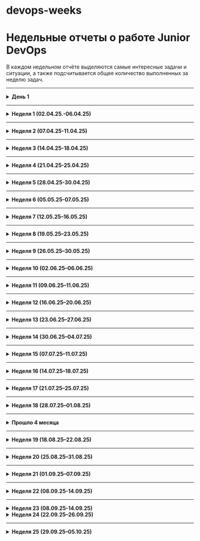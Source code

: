 # devops-weeks

# Недельные отчеты о работе Junior DevOps

В каждом недельном отчёте выделяются самые интересные задачи и ситуации, а также подсчитывается общее количество выполненных за неделю задач.

---

<details>
  <summary><b>День 1</b></summary>

---

1️⃣ _Вчера был мой первый день на новой работе_ 

_Утро началось не с кофе_, хотя я на это рассчитывал. После тренажёрки решил устроить себе второй завтрак: заварил кофе, взял самсу из Пятёрочки. Подготовился к _идеальному старту дня_, сел за комп минут за десять до начала рабочего времени. Тимлид скинул мне ссылку на онлайн-звонок. Но не успел я сделать и глотка, как _начался хаос_: кот с кошкой затеяли драку прямо на столе. В процессе они опрокинули кружку с кофе. Я замер в шоке. Кофе растекся по всему столу, мышка утонула, в голове паника: _Всё, конец, комп в ауте, а до звонка пять минут._

Собрался с духом, оценил ущерб. _К счастью, кружка стояла далеко от системника_, сетевой фильтр тоже уцелел. Пострадала только мышь. Быстро заменил её на запасную, наспех вытер кофе со стола, стены и пола. _Влетел в звонок в последние секунды._

На созвоне тимлид ввёл меня в курс дела. Рассказал, как будет проходить онбординг: первые дни — чтение базы знаний, получение доступов, настройка окружений. База знаний оказалась тем ещё хаосом, общую картину работы по ней не сложишь. На следующей неделе обещает подключить к простым задачам: работа с логами и что-то с Jenkins. Позже более сложные задачи, с учётом моих интересов и навыков.

_День, честно говоря, прошёл довольно скучно._ Пока приходится довольствоваться теорией.

</details>

---

<details>
  <summary><b>Неделя 1 (02.04.25.-06.04.25)</b></summary>

---

_Кол-во задач: 1_


Решил, что ежедневные отчеты будут отнимать слишком много сил, энергии и времени, поэтому будет еженедельный формат.  

Первая неделя оказалась короткой — всего три дня, — но уже можно сделать некоторые выводы.  

▫️**День 1** 

Он был максимально ознакомительным. В моем распоряжении был только созвон с тимлидом и база знаний — хаотичный набор заметок коллег по решению разных кейсов. Честно говоря, пока мало что стало ясно, но начало положено.  

▫️**День 2** 

Этот день оказался куда интереснее. Утром — созвон с тимлидом, но уже более долгий и содержательный. Мне показали некоторые аспекты работы и чуть подробнее рассказали про инфраструктуру. 

После обеда я получил первую задачу: убрать диски (sdb, sdc и т.д.) из LVM. С LVM я работал пару раз в прошлом — когда в центре занятости настраивал серверы на Linux под разные нужды. Вспомнив основы, принялся за дело. Весь день пытался удалить эти диски, но что-то не сходилось. В голове крутилась мысль, что с моими текущими доступами (только SSH до сервера) задачу не выполнить. К концу дня вроде бы получилось разобраться с одним сервером, но тут же всплыла новая проблема: логический том и файловая система показывали разные значения. 
И да, забыл упомянуть важный момент — эти разделы были смонтированы на /root. То есть раздел /root был на sda, sdb, sdc. 

▫️**День 3** 

Утро началось с попыток разобраться дальше. Накидал команды — и один сервер ушел в аут, пинг пропал. Подумал, что нужен доступ к гипервизору, чтобы проверить состояние машины. Оказалось, доступа к виртуализации у меня нет — этим занимается другой отдел. Попросил их пересоздать машину; благо, на ней была только ОС. 
На свежесозданной ВМ нужная файловая система уже была без LVM, sdb и sdc — как и требовалось. 

🤔 _Тут в голове начали зарождаться вопросы._
 
Тимлид спросил, как дела, ведь ВМ скоро нужно сдавать. Я предложил два варианта: 
 
1. Загрузить сервер в live-режиме, отмонтировать /root и внести изменения. Проблема — нет доступа к гипервизору, а значит, придется координироваться с другим отделом через сломанный телефон.  
2. Добавить временный диск, скопировать файловую систему, а затем удалить его.  

Тимлид похвалил: _Отличные варианты, но слишком трудоемкие._ И тут наступил момент, который меня одновременно удивил и озадачил. 

> Он спросил: А есть ли что-то проще? 
>
> Я задумался. 
>
> Попроси просто пересоздать эти ВМ — сказал он. 
>
> Я выдал что-то вроде: А что, так можно было? 
>
> Да, иногда не стоит усложнять там, где это не нужно — ответил он с улыбкой.

_Вот такая вышла неделя. Короткая, но насыщенная._

</details>

---

<details>
  <summary><b>Неделя 2 (07.04.25-11.04.25)</b></summary>

---

_Кол-во задач: 3_

Отработал первую полную неделю, продолжаю получать задачи, что несомненно радует.

▫️**Задача** 

Разобраться с ролью в Ansible, которая выполняет следующие задачи:

— создает пользователя;

— настраивает sudo-доступ;

— добавляет SSH-ключ;

— подключает пользователя к заданным группам;

— удаляет пользователя при необходимости.

Для теста я создал инфраструктуру на своём железе с помощью Vagrant. Развернул VM: ansible-controller и несколько клиентских с разными дистрибутивами Linux (Ubuntu, CentOS, Debian, Fedora) 
Это позволило проверить совместимость роли. Да и в будущем пригодится для различных задач.

Протестировал роль локально — playbook успешно выполнил все функции.

Затем перешел к корпоративному AWX. С ним работал впервые, но интерфейс оказался интуитивным. Провел тесты в бою: создал и удалил своего пользователя — все отработало корректно.

Итог. Роль рабочая и выполняет заявленные функции. Потенциальные проблемы могут быть связаны с некорректной настройкой инвентаря (например, ошибкой в host_vars) или состоянием целевых хостов (отсутствием пакетов, прав доступа.

▫️**Новые задачи**

Получил еще три задачи, но для их выполнения не хватает доступов. Запросил их и жду подтверждения. Ожидание доступов утомляет😨
Параллельно изучаю инфраструктуру, чтобы быть готовым к новым вызовам.

</details>

---

<details>
  <summary><b>Неделя 3 (14.04.25-18.04.25)</b></summary>

---

_Кол-во задач: 3_

👋Прошла третья неделя на новом месте работы, и я заметил, что меня вовлекают в выполнение задач более активно.

▫️**Задача 1**

Есть сайт в котором наблюдаются замедления в работе в разных разделах. Например, очень долго выполняются любые операции с документами. Долго загружаются вкладки внутри документа.
Случаются блокировки в БД, со слов разработчиков из-за тормозов. Возникает злополучная ошибка 500.

После обсуждения с коллегами мы пришли к выводу, что описание проблемы слишком общее, а явных ошибок в логах контейнера или конфигурации Nginx не обнаружено. Предположительно, проблема связана с кодом приложения или базой данных.

Для дальнейшего анализа я обратился к разработчикам, запросив обновленный статус, шаги воспроизведения проблемы и соответствующие логи.

▫️**Задача 2** 

Задача заключалась в развертывании сервиса в Docker и настройка маршрутизации в Nginx на продакшен-сервере.

Для подготовки я протестировал процесс в локальном окружении, чтобы минимизировать риски. Выполнение на боевом сервере прошло успешно, несмотря на определенное волнение. Все шаги, включая запуск контейнеров и настройка роутинга, были выполнены без ошибок.

▫️**Задача 3** 

Следующая задача заключалась в настройке мониторинга сервиса (из предыдущей задачи) в Zabbix. Требовалось создать шаблон, включающий элементы данных и триггеры для проверки доступности портов. 
Шаблон был успешно настроен, проверка портов работает корректно. Задача прошла без сложностей и была выполнена спокойно.

▫️**Задача 4**

Во внимании снова nginx. Один из разработчиков или тестеров выявил проблему при обновлении страницы nginx возвращал 404. 
Кейс оказался типовой, выполнил по инструкции поправив nginx.conf. 

Поскольку Nginx работал в Docker-контейнере (на базе Alpine Linux, где отсутствуют текстовые редакторы), я скопировал конфигурационный файл на локальный компьютер, внес необходимые изменения согласно документации и загрузил обновленный файл обратно в контейнер. Проблема была успешно устранена. Возможно, есть более удобный способ.

▫️**Задача 5 и 6**

Здесь было необходимо  обновить пакеты приложений на паре серверов. Просто подкидываешь файлики, выдаешь нужные права и меняешь версию в вебке.

◻️**Итог недели**

Стоит уточнить, что все описанные задачи выполнялись на разных серверах, что добавило разнообразия в работу.

На этой неделе большая часть времени ушла на задачи, связанные с Docker и Nginx — от развертывания сервисов до настройки конфигураций и устранения ошибок. 
Несмотря на интенсивность, неделя прошла увлекательно и без ощущения рутины. Если возникали вопросы или пробелы в знаниях, я разбивал задачи на части, выполнял их последовательно и при необходимости консультировался с коллегами. Такой подход позволил успешно справиться со всеми трудностями и укрепить уверенность в работе.

</details>

---

<details>
  <summary><b>Неделя 4 (21.04.25-25.04.25)</b></summary>

---

_Кол-во задач: 7_

👋Давно не было недельных отчетов, но задачи никуда не исчезали. Время наверстать упущенное.

▫️В этот раз не буду по номерам описывать каждую задачу, могу лишь обозначить, что было около 7 рутинных задач - выгрузка логов, обновление пакетов, создание учеток в БД.

▫️Но была **одна масштабная задача** 

1) Требовалось выгрузить файлы с хранилища и потом удалить их. 
_Эти пункты были сделаны достаточно быстро._

2) Далее, вместо этих удаленных файлов необходимо установить заглушку в виде pdf на портале. 
_И здесь начались проблемы._ Между файлами с хранилища и контентом на сайте нет каких-то связей, ссылок. 
_Где и что менять не понятно. Условно, заходишь по ssh на свой Яндекс.Диск удаляешь файлы, но не знаешь их названий, путей в веб-интерфейсе. Все это хранится в БД._

Выяснил, в какой из БД надо осуществить поиски.
Нашел таблицу, где находится контент, далее пошел по цепочке таблиц и нашел id-файлов с хранилища. 

_Выглядит это примерно так. Для себя писал шпаргалку:_

```sql
1. Исходные данные. Путь до архива на датасторе. 
В задаче был только подобный путь с файлами:
/Store/folder/doc/0007/80/70/56/06.rar

2. Имея только этот путь начинаю искать файлы в БД.
По полю dss_url ищем путь, как в датастроре в таблице storage. Далее смотрим r_object_id=0007dcu707 и запоминаем его. 
Таким образом мы узнаем к какому стораджу относятся наши файлы:
select * from storage;

3. Так как мы знаем необходимый путь документа 0007/80/70/56/06.rar выполняем:
select * from content where content_id='0007dcu707-80705606';
Видим object_id=29384cfb8, запоминаем.

4. Ищем документ в таблице document_content:
select * from ddt_document_content where dsc_content='29384cfb8';
Получаем id_document=f8b7594

5. Здесь можно глянуть doc_reg_number=321/3df/V1 для поиска по вебке
select * from ddt_document where id_document='f8b7594';
```
Выполнив данные манипуляции, мне удалось узнать из каких документов были удалены обозначенные файлы и где требуется установить заглушку вместо них.

Сейчас это выглядит как пара строк, но тогда мне это стоило достаточных усилий в поисках. Задача не типичная, да и опыт с SQL у меня слабенький.
Собственно я уже был установить заглушку, все данные у меня были на руках, но тут меня поторопили и установку заглушки доверили другому отделу. Данные из шпаргалки я им с радостью предоставил, дабы они не тратили время на поиски сложных связей файлы-документы.

_Такая выдалась неделя, стрессанул в то время, не скрываю._ 
_Казалось, что задача не выполнимая, бесконечный ребус, но решение было найдено._

</details>

---

<details>
  <summary><b>Неделя 5 (28.04.25-30.04.25)</b></summary>

---

_Кол-во задач: 4_

Завершающая неделя месяца и к тому же, _короткая — всего три рабочих дня._
Пост будет не совсем о работе, скорее о моём состоянии.

▫️**В понедельник**, сидя на остановке после спортзала, заметил, что начался насморк, а он бывает у меня довольно редко. Приехав домой, сел за работу и почувствовал сильную усталость, но не придал этому значения. Ночью спал ужасно, вероятно, была температура.

▫️**Во вторник** начал день не выспавшимся и уже с пониманием, что заболел, но старался держать рабочий темп. Вечером организм включил режим повышенная температура 39,5. Такой температуры у меня не было давно. Жаропонижающие не помогали, пришлось вызывать скорую. Фельдшер послушал лёгкие всё ок, посмотрел горло — красное назначил лечение и посоветовал обратиться к терапевту на следующий день.

▫️**В среду** я, конечно, к терапевту не пошёл. Начал работу через не могу, до обеда ещё как-то держался, но затем температура снова поднялась, и даже сидеть за ПК стало невозможно. Пришлось отпроситься на полдня без проблем отпустили.

▫️**Болеть всегда неприятно, а работать в болезни особенно.** Организм в такие моменты должен отдыхать. Постельный режим не привилегия, а необходимость. В моём случае неделя была короткой, и я решил превозмочь три дня. В итоге температура около 38 держалась ещё и в четверг с пятницей. Хорошо, что были праздники это спасло.

📄Если говорить о задачах в этот период, основная работа велась по задаче с SQL, о которой я уже упоминал в прошлом посте. Она растянулась на две недели, но логичнее было отразить её именно в отчёте за предыдущую.
Кроме того, были и типичные задачи вроде выгрузки логов.
Из интересного удалось посоздавать джобы в Jenkins. Это определённо новый для меня опыт: ранее я немного щупал только GitLab CI, так что было приятно познакомиться с новым инструментом.

</details>

---

<details>
  <summary><b>Неделя 6 (05.05.25-07.05.25)</b></summary>

---

_Кол-во задач: 5_

**И снова она, короткая неделя. Всего три рабочих дня.**

_После насыщенных недель в работе наступило небольшое затишье._
Из задач могу выделить одну — расчёт серверных ресурсов для заказчика на три года вперёд.

Интерес заключался в том, что вводные данные в Zabbix были только за один предыдущий год. Пришлось проявить гибкость, чтобы на основе этой неполной информации выстроить прогноз.

Ранее мне не доводилось заниматься расчётом серверных мощностей — мой фокус был в другой области: проектирование узлов связи, серверных помещений и систем видеонаблюдения. Поэтому данная задача стала для меня интересным и полезным новым опытом.

</details>

---

<details>
  <summary><b>Неделя 7 (12.05.25–16.05.25)</b></summary>

---

_Кол-во задач: 5_

_Неделя №7 — топор._ После дня рождения на выходных пора было врываться в полноценную рабочую рутину.

С запуском новой главной площадки появилась необходимость организовать мониторинг доступности REST-сервисов между площадками. К счастью, задачу доверили мне и делать это нужно было с помощью Zabbix.

▫️**Задача:**

Главная площадка должна проверять доступность всех дополнительных площадок (их ~15), делая REST-запросы и ожидая код 200.

Также каждая из дополнительных площадок должна проверять доступность главной.

▫️**Подводные камни:**

Так как запросы должны выполняться между удалёнными площадками, вариант с Web Scenario отпал — Zabbix-сервер (или proxy) не имеет прямого доступа ко всем узлам. Проверки нужно выполнять локально с самих хостов.

▫️**Решение:**

Использовал Zabbix Agent и задал кастомный параметр:

```bash
UserParameter=http.check[*],curl --connect-timeout 5 --max-time 10 -s -o /dev/null -w "%{http_code}" $1
```

Добавил **http.check** как элемент данных и затестил, работает стабильно и быстро.

Сначала всё сделал в лоб: создал шаблон, вручную наклепал 15 итемов — выглядело громоздко, но работало. Потом сел, подумал и переписал всё через LLD-дискавери и макросы. В итоге получилось красиво, масштабируемо и удобно поддерживать. Теперь можно добавлять площадки буквально в пару кликов.

▫️**Другие задачи**

Было еще пару задач по Zabbix - отслеживание переполнения очередей сообщений. Что-то из мелких задач - логи, шрифты, перезапуск служб.

▫️ _В этот период я впервые так глубоко погрузился в Zabbix и мне это понравилось._

</details>

---

<details>
  <summary><b>Неделя 8 (19.05.25–23.05.25)</b></summary>

---

_Кол-во задач: 14_

Продолжаю вести недельные отчеты — это помогает держать себя в тонусе и систематизировать информацию. 
В TickTick я прикрепляю ссылку на задачу и краткое описание, чтобы быстро возвращаться к нужным данным.

Эта неделя выдалась насыщенной: я выполнил рекордное для себя количество задач — 14 штук. Судя по их числу, задачи были мелкими, но разнообразными:

 — Анализ нагрузки серверов;

 — Работа с логами;

 — Траблшутинг сервисов;

 — Создание простых Job в Jenkins;

 — Настройка новых триггеров в Zabbix.

🤔Иногда попадаются задачи, которые требуют исследования, даже если их нельзя завершить в привычном смысле. Например, запросили статус изменения документа, но он был мигрирован из старой базы данных без сохранения состояния, а доступ к старым серверам отсутствует. Я выполнил задачу, потратив время на ее изучение, и на выяснение того, что она нереализуема из-за отсутствия данных. 
Это тоже результат — я задокументировал причину, что делает задачу выполненной в рамках возможного.

⌨️В целом, неделя прошла продуктивно, и я доволен результатами.

</details>

---

<details>
  <summary><b>Неделя 9 (26.05.25–30.05.25)</b></summary>

---

_Кол-во задач: 8_

На носу последняя майская неделя, что она принесла? Задач меньше, чем неделей ранее. 

🥰 _И тут я был приятно удивлен:_ после того как я раскидал кучу задач по Zabbix днями ранее, _ко мне обратился коллега за экспертным мнением._
Я помог ему сделать шаблоны и правила дискавери, чтобы не плодить айтемы вручную на десятке машин, а такое я находил на паре серверов.
_Он был рад — говорит, что сэкономил кучу времени._ 
💪 _Скорость, порядок, воспроизводимость мы приветствуем!_

▫️**Теперь к моим задачам:**

— Сделал новые монструозные графики в Zabbix с выводом кастомных метрик БД, вроде количества активных соединений и времени запросов. Повозился с настройками, но теперь инфа как на ладони сразу видно, где проблемы;

— Написал SQL-скрипт, который чистит старые записи в таблицах логов, раскидал в cron;

— Снова запросы статистики использования серверных ресурсов — проверял, где пора оптимизировать или расширяться. Нашел сервера, где можно сэкономить;

— Правил chrony на паре серверов покопался в логах, но синхронизация времени теперь в порядке, проблем с логами не будет.

⌨️ _Вроде снова ничего сверхестественного, но работа движется._

</details>

---

<details>
  <summary><b>Неделя 10 (02.06.25–06.06.25)</b></summary>

---

_Кол-во задач: 8_

Юбилейная десятая и достаточно душная неделя выдалась.

▫️**Задача**

Помимо центрального Zabbix, который мониторит все площадки заказчиков, у некоторых клиентов есть свои локальные экземпляры Zabbix. 

Задача началась с необходимости настроить Zabbix для одного заказчика. Основные сложности возникли на следующих этапах:

— **Миграция шаблонов:** Пришлось вручную переносить шаблоны, иногда с небольшими правками.

— **Проблема с JMX-метриками:** На некоторых серверах метрики собирались через JMX-интерфейс.
Проблема в том, что в Java-конфиге в hostname указан один IP-адрес хоста и он слушает только его. Однако на серверах было несколько сетевых интерфейсов, и каждый из Zabbix-серверов подключался к ним по разным IP-адресам.

▫️**Решение было найдено:** 

1. Так как и Zabbix-Server, и Zabbix-Proxy работают в Docker, я использовал Extra-hosts.

2. В конфиге Docker-конфиге для каждого Zabbix я прописал соответствие между нужным IP-адресом и DNS-именем (например - 10.0.0.1:app-server)

3. В настройках JMX-интерфейса в обоих Zabbix я указал DNS вместо IP. 

Это позволило унифицировать подключение к JMX, независимо от используемого сетевого интерфейса.

В итоге оба Zabbix заработали корректно, а JMX-метрики стали поступать стабильно, несмотря на наличие нескольких сетевых интерфейсов. 

▫️**Остальные задачи**

Здесь без явных новинок по типу задач:

— Починка сбора метрик Postgres и Pgbouncer;

— Анализ нагрузки по серверам;

— Снятие дампов Tomcat (jstack, jmap);

— Создание простых Job в Jenkins

</details>

---

<details>
  <summary><b>Неделя 11 (09.06.25–11.06.25)</b></summary>

---

_Кол-во задач: 4_

Короткая неделя, количество задач небольшое. 
Прошлые посты выглядят достаточно сухими с технической точки зрения, мне кажется пришло время это исправить.

🔘**Задача 1**

Разработчики выкатили новый метод для удаления неактивных пользователей из базы данных. 
Моя задача — создать джобу в Jenkins, которая будет запускать этот метод.

▫️**Шаг 1: Shell-скрипт**

На Jenkins создал .sh-скрипт, который вызывает нужный Java-метод - cleanupInactiveUsers

**job_template_cleaner.sh**

```bash
#!/bin/bash
export JOB_DIRECTORY=/app/system
$JOB_DIRECTORY/jobs/bin/job_runner.sh template_cleaner "cleanupInactiveUsers"
```

Этот скрипт передаёт управление универсальному раннеру.

▫️**Шаг 2: Универсальный раннер**
Раннер **job_runner.sh** принимает имя задания и метод Java-класса и выполняет ряд операций:

1. Проверка на дубли. Смотрит, не запущено ли уже такое задание, через .pid-файл.

2. Вызывает Java-приложение с параметрами (память, логи, настройки безопасности)

3. Логирование: Всё происходящее записывается в лог-файл.

4. Финал: Удаляет .pid, чтобы следующий запуск прошёл без проблем.

**job_runner.sh**

```bash
#!/bin/bash
export JOB_NAME=$1
export JOB_METHOD=$2
export JOB_PID=/tmp/$1.pid
export JOB_LOG=/app/system/jobs/log/$JOB_NAME.log

if [[ -z "$JOB_METHOD" ]]; then
    echo "Ошибка: укажи имя задания и метод!"
    exit 1
fi

if [[ -f $JOB_PID ]]; then
    echo "Задание $JOB_NAME уже запущено!"
    exit 1
fi

touch $JOB_PID

java -Xmx4g -Xms4g -jar /app/system/app.jar -q "EXECUTE $JOB_METHOD" 2>&1 | tee -a $JOB_LOG

rm -f $JOB_PID
```

▫️**Шаг 3: Jenkins UI — собираем всё вместе**

В Jenkins я создал параметризованный Freestyle Job. В нём запускается ещё один скрипт, который:

1. Проверяет, существует ли нужный .sh-скрипт.

2. Запускает его с таймаутом (например, 3600 секунд), чтобы задание не зависло навечно.

3. Проверяет код завершения и сообщает, всё ли ок.

Шаги сборки:

Выполнить команду shell

```bash
#!/bin/bash
JOB_HOME_PREFIX="/u01/app/system/jobs/bin"
JOB_SCRIPTNAME="${JOB_NAME}"
TIME_RUN=3600

echo "Пробуем запустить ${JOB_HOME_PREFIX}/${JOB_SCRIPTNAME}.sh"

if [[ ! -f ${JOB_HOME_PREFIX}/${JOB_SCRIPTNAME}.sh ]]; then
    echo "Скрипт ${JOB_NAME} не найден!"
    exit 1
fi

timeout $TIME_RUN ${JOB_HOME_PREFIX}/${JOB_SCRIPTNAME}.sh
ex_code=$?
echo "Код завершения: $ex_code"

if [[ $ex_code = "0" ]]; then
    echo "Задание выполнено!"
else
    echo "Таймаут или ошибка!"
fi

rm -f /tmp/${JOB_NAME}.pid
exit 0
```

🔘**Задача 2**

Второй задачей недели было ограничить доступ мобильного приложения к REST API. Нужно было разрешить доступ только к определённым эндпоинтам из списка, а на все остальные запросы отвечать строгим 403.

Мобильное приложение живёт в DMZ, а это значит, что оно может стучаться к API только через внутренний сервер. Проверять всё пришлось через curl. Главная загвоздка — для запросов нужен был сертификат, который пришлось поискать в недрах сервера и аккуратно подсунуть в curl.

```bash
Мобильное приложение
↓ HTTPS :70070
Nginx в DMZ 
↓
10.xxx.xxx.xxx:443
↓
Основной backend/балансер
```

▫️**Решение**

Данное ограничение реализовал через location в nginx

Пример **nginx.conf**

```bash
location ~ ^/razdel/employee/[^/]+$ {
    proxy_pass https://site$request_uri;
    include /usr/local/nginx/conf/conf.d/proxy_common.conf;
}

location / {
    return 403;
}
```

**Проверяем:**

```bash
curl -k \
  --cert /home/user/client_cert.pem \
  --key /home/user/client_cert.pem \
  https://10.xxx.xxx.xxx:70070/razdel/employee/
```

_Задача оказалась не такой уж тривиальной из-за DMZ и сертификатов, но в итоге всё заработало как надо._

◻️**Итог**

В данных задачах я не изобретал велосипед, по сути всё уже написано до нас, но при этом выполнена инженерная работа — интеграция, адаптация и автоматизация.

</details>

---

<details>
  <summary><b>Неделя 12 (16.06.25–20.06.25)</b></summary>

---

_Кол-во задач: 7_

Знаете ли вы, что успех _Prod_ зависит от подготовительных сред? 
На этой неделе я в основном работал над _Dev_ и _Stage_.

🔘**Задача 1**

На одной из Dev площадок возникла неприятная ситуация: процессы сборки в Jenkins остановились из-за нехватки места на диске.

▫️**Что произошло?**

Проведя быстрый анализ, я выяснил, что диск забит артефактами сборок — отчетами в формате HTML и PNG, которые накапливались со временем. Вот что я обнаружил:

```bash
11G — /jenkins/workspace/SpeedTestFirstGroup/build/reports/tests
8.5G — /jenkins/workspace/criticalTimeTest/build/reports/tests
6.2G — /jenkins/workspace/SpeedTestSecondGroup/build/reports/tests
708M — /jenkins/workspace/MultyThreadSmoke/build/reports/tests
```

▫️**Решение**

1. Очистил эти директории и также удалил артефакты от старых джоб, которые уже давно не используются.

2. Чтобы проблема не повторилась, для всех джобов включил опцию в Jenkins:
Среда сборки → Delete workspace before build starts

🔘**Задача 2**

На другой Dev-площадке снова беда: Jenkins упал из-за нехватки места. Но на этот раз виноваты не артефакты сборок, а контент приложения, который хранится прямо там. 
И вот тут начинается самое интересное — дело не столько в технической стороне, сколько в организационных и коммуникативных нюансах.

▫️**Суть задачи**

Освободить место на Dev-площадке, чтобы джобы в Jenkins снова заработали. 
Проблема в том, что контент занимает 300GB. 

Согласитесь, удалять такой объем данных, хоть и в Dev-среде без веской причины — рискованно. Этот контент может быть важен, например, для тестов или других процессов. Как бы вы подошли к решению?

Чтобы решить проблему с 300GB контента, я предложил удалить его, ориентируясь на метки заливки плагинов — они могли бы указывать на актуальность данных в Dev-среде. Тимлид одобрил этот подход, и около 14:00 я оставил комментарий для разработчиков к задаче с данным предложением и собственно забыл об этой задаче.

Но в 19:00 рабочий чат взорвался: разработчики негодуют — джобы в Jenkins не работают, места все еще нет, а у них через 10 минут важная сборка! 

О грядущих сборках в задаче не было ни слова и на мой комментарий они также забили. И кто-то другой кто работает пару лет, знает как нужно и все делает красиво.

Первая мысль: Вот же я накосячил! Но тимлид меня успокоил, сказав, что я все сделал правильно, а разработчики сами виноваты так как не следили за статусом задачи и моими комментариями.

В итоге выяснилось, что контент действительно был не нужен. 

Я запустил команду: 

```bash
sudo find /io3/storage -type f -mtime +30 -delete
```

▫️**Вывод**

Разработчики надеялись на опыт человека, который в этих в процессах уже пару лет, тогда как я человек новый, не знаю контекста и не могу знать все детали. 

_Условия задачи необходимо ставить более конкретные и читаемые для всех._

</details>

---

<details>
  <summary><b>Неделя 13 (23.06.25–27.06.25)</b></summary>

---

_Кол-во задач: 6_

Наконец мы приблизились к прошлой неделе. Как обычно разберем задачи.

🔘**Задача 1**

Необходимо написать джобу в Jenkins, которая снимает Java Dump (jstack+jmap) 3 раза с интервалом в 20 секунд, а также скачивает логи Tomcat (catalina, ebox) и выкладывает архив с этими файлами на выделенный сервер.

▫️**Реализация**

1. **Настройка Nginx**
Для предоставления доступа к архивам дампов настроил блок location в Nginx на сервере.

2. **Jenkins-джоба**
Основной код джобы (прикрепил в комментариях)

▫️**Что реализовано**

 — При запуске джобы удаляются все старые архивы из директории на super-server.

 — Собираются Java-дампы (jstack, jmap) для каждого инстанса Tomcat на указанных серверах.

 — Копируются логи Tomcat: catalina, localhost_access, ebox.

 — Все файлы архивируются в .tar.gz и загружаются на super-server.

 — Ссылка на архив выводится в консоль Jenkins: http://super-server/java_dump/<имя_архива>

🔘**Задача 2**

Настроить мониторинг срока действия SSL-сертификатов OpenVPN через Zabbix.

▫️**Решение**

Написал простой bash-скрипт (прикрепил в комментариях), который:

1. Определяет пути к сертификатам, директории Zabbix-агента, включая папки с конфигами и внешними скриптами.

2. Устанавливает необходимые права на директорию с сертификатами, чтобы агент мог их читать.

3. Создаёт внешний скрипт, который находит самый свежий сертификат, считывает дату его окончания и вычисляет, сколько дней осталось.

4. Добавляет конфигурационный файл Zabbix-агента с нужным ключом UserParameter.

5. Перезапускает агент для применения изменений.

**Итог недели**

Неделя выдалась насыщенной и, что особенно радует, созидательной с интересными задачами. К тому же на этой неделе впервые дежурил и участвовал в работах по обновлению, но об этом чуть позже.

</details>

---

<details>
  <summary><b>Неделя 14 (30.06.25–04.07.25)</b></summary>

---

_Кол-во задач: 6_

Поймал перерыв в рабочих отчётах — пора возвращаться в строй.

Неделя выдалась без особых поводов для гордости. В основном дежурные задачи: траблшутинг, просмотр логов, создание джоб, работа с мониторингом. Всё по стандарту.

Возможно, дело в том, что теперь меня включили в расписание как инженера, который реагирует на аварии — 3 часа в день, с 11:00 до 14:00. 
Если на площадках случается что-то серьёзное — я тот, кто разбирается в сути и устраняет проблему. Дежурный техподдержки в это время лишь подсвечивает аварии и переадресует их мне.

💥Нагрузка стала более рваной и адреналина прибавилось. Работаем.

</details>

---

<details>
  <summary><b>Неделя 15 (07.07.25–11.07.25)</b></summary>

---

_Кол-во задач: 4_

☕️**Одна из самых чиловых недель.** _Прямо та самая DevOps-байка, где ты работаешь пару часов в день, пишешь пару ямликов — и мир крутится дальше._

Основной объём задач был на автопилоте: немного поддержки, немного инфраструктурной рутины, пара фиксов, всё спокойно.
Системы работали стабильно, инциденты почти не беспокоили. 
Даже мониторинг не ругался громко — редкость.

Иногда такие недели нужны, чтобы выдохнуть, пересмотреть лист задач и чуть глубже подумать о будущем пайплайна. 
😊_Или просто попить кофе без ощущения, что что-то где-то уже горит._

</details>

---

<details>
  <summary><b>Неделя 16 (14.07.25–18.07.25)</b></summary>

---

_Кол-во задач: 7_

Неделя получилась примечательной — не столько по технике, сколько по взаимодействию. _Впервые по-настоящему прочувствовал, что значит тесно работать с разработкой._

Прилетела задача: установить **LibreOffice**. Условие — например вызов **soffice --version** был ответ. Всё. Никаких требований к окружению, контексту использования или сценариям запуска.

🔫 _Обожаю такие постановки задач (нет)_

Глянул список зависимостей для нативной установки на хост — внушительный. Решил не загрязнять систему и собрать всё в Docker Swarm. 
Чтобы выполнить условие по доступности soffice в $PATH, сделал обёртку:

**/usr/local/bin/soffice**

```bash
#!/bin/bash

CONTAINER_ID=$(sudo docker ps --filter "name=libreoffice_libreoffice" --format "{{.ID}}" | head -n 1)

if [ -z "$CONTAINER_ID" ]; then
  echo "Контейнер LibreOffice не найден"
  exit 1
fi

sudo docker exec "$CONTAINER_ID" /opt/libreoffice25.2/program/soffice "$@"
```

Добавил комментарий в задаче:

✅Вызов **soffice --version** работает

😱На следующий день — внезапный созвон. Редкость. Подключаются руководитель проекта и разработчик. Возникают сомнения: А будет ли работать LibreOffice в Docker для нужд проекта? Оказалось, всё, что нужно — это функционал конвертации файлов.

⌨️Демонстрирую всё в прямом эфире. Прогоняем конвертацию — работает. 
В итоге моё контейнерное решение одобряют.

Далее вместе с разработчиком начинаем тестировать: он вносит правки в свой код, я немного дорабатываю окружение. Работаем в связке — без лишней бюрократии, быстро выходим на рабочий результат.

**Суть задачи проясняется окончательно:**

🗂пользователь загружает, например, **.docx** в систему электронного архива

📄для реализации предпросмотра документ автоматически конвертируется в **.pdf**

_Но чуть позже, в процессе обсуждения, всплыла альтернатива — **Gotenberg**._

Это специализированный контейнерный сервис с **REST API**, который заточен именно под задачи конвертации документов.

Я подготовил окружение, поднял **Gotenberg**, настроил доступы — всё заработало довольно гладко.

</details>

---

<details>
  <summary><b>Неделя 17 (21.07.25–25.07.25)</b></summary>

---

_Кол-во задач: 7_

⌨️**И снова в бой.**

Помните Jenkins Job для снятия Java dump и логов Tomcat, о которой я писал на 13-й неделе?
Так вот, она наконец-то дошла до разработчиков. Но тут вскрылась реальность: кто-то не знает IP серверов, а кто-то вообще не очень хочет их знать.

В итоге начал перерабатывать логику пайплайна. Основные изменения:

🔹Добавил площадки со списками сервером с возможностью выбора

🔹Разделил по окружениям: dev/stage и prod

Всё из-за архитектурных различий:

– на dev/stage Tomcat работает в Docker,

– на prod — нативная установка на хосте.

Если держать всё это в одной джобе — получается огромное полотно условной логики, которое тяжело сопровождать и читать. Поэтому я решил разделить пайплайны: меньше кода в каждом, больше прозрачности, проще дебажить.

😗Иногда лучше сделать две простые джобы, чем одну умную, которую потом никто не сможет понять (включая тебя через месяц)

</details>

---

<details>
  <summary><b>Неделя 18 (28.07.25–01.08.25)</b></summary>

---

_Кол-во задач: 7_

🔔Вот мы и добрались до текущих дней. Здесь сил и мотивации осталось уже не много. _Чувствовалась усталость, задачи уже не радовали._

Здесь из интересного, разрабы в пятницу выкатили новый сервис, который загадочно назывался 👀**II-Instrument**. Развернул его в Докере, но пощупать его особо не успел. 

💪 _Как любит говорить мой друг-разраб — в 19ч закрыл крышку, всем спасибо. Переработок и так хватает._

🕺_Собственно так и завершилась последняя неделя перед отпуском, можно выдохнуть._

</details>

---

<details>
  <summary><b>Прошло 4 месяца</b></summary>

---

⌨️ **Вчера был последний день перед отпуском.** 

**4 рабочих месяца пролетели незаметно.**

Новое место работы - это всегда смесь азарта и легкого хаоса.

Пока ты ещё не погрузился в архитектуру и системы, каждый день как мини-квест. В голове крутится:

– Как зайти в эту систему?

– Как что-нибудь не сломать?

– Как проходит сборка?

Чуть позже начинаешь вникать в продукт: какие сервисы за что отвечают, где базы, кто кого вызывает и где прячутся тонкие места. Иногда даже находишь что-то, что вроде как должно работать, но все привыкли обходить.

В итоге это отличное время, когда ты можешь посмотреть на инфраструктуру свежим взглядом, задать глупые вопросы, которые могут вскрыть реальные проблемы. Главное не стесняться, записывать и не пытаться всё сразу автоматизировать. 

_Всё придёт._

</details>

---

<details>
  <summary><b>Неделя 19 (18.08.25–22.08.25)</b></summary>

---

_Кол-во задач: 8_

Вернулся к работе после двух недель отпуска. Задачи были в целом простые, но по количеству вполне достойно - восемь штук. Перейдем к ним.

🔘**Задача 1**

Первая задача была немного странная. В задачу скопировано название угрозы и путь до плохого файла из админки Касперского. 
Данных - IP, DNS: какой это сервер нет, предположить можно только по типу сервера.
Проверил по возможным путям, доступ к этим серверам есть только у заказчика - закрыл.

🔘**Задача 2**

Восстановление таблиц во временную БД - стандартная рутина.

🔘**Задача 3**

Нужно было добавить новую площадку в матрицу сборки Jenkins. Раньше с этим не сталкивался, поэтому сначала посмотрел, как настроены остальные, уточнил у разработчиков нужные параметры и всё завелось.

🔘**Задача 4**

Добавил новую площадку в Zabbix.

🔘**Задача 5**

Самое интересное на этой неделе. Есть веб-сервер, соответственно у него есть SSL-сертификат. Требовалось сделать в Zabbix проверку срока действия сертификата. Казалось бы в чем интерес? Нет доступа по ssh до данного сервера.

**Я сделал такое решение:**
- взял Zabbix-агента, который работает на Zabbix-сервере;

- написал скрипт с использованием openssl client, чтобы получать дату истечения сертификата с конвертации даты в количество оставшихся дней;

- прописал userparameters.conf и настроил новый элемент данных в Zabbix-агенте,

- добавил триггеры.

🔘**Задача 6**

Разработчики написали, что упала джоба индексации в Jenkins. 
Смотрю лог там прямо указано: job already started, и сразу Finish. То есть новая задача запускается, но тут же падает, потому что видит уже запущенный процесс.
Проверяю и действительно, в /tmp остался подвисший .pid-файл от предыдущего запуска. Удалил его джоба снова заработала.

🔘**Задача 7**

Создал пару новых джоб в Jenkins. Ничего интересного.

**🔘Задача 8**

Задача оказалась с загадкой. Разработчик пишет: на сервер1 нужно добавить сертификат от сервера2. 
В комментарии от тестировщика упоминается уже сервер3.

Сравниваю сертификаты:
- у серверов 1 и 2 они одинаковые,
- у сервера3 другой.

Пишу уточнение отвечают, что всё верно, нужен именно с сервера3. 
Ну ладно. Но тут нюанс: на сервере3 сертификат строго именной (привязан к DNS), значит на других серверах он просто так не заработает. В этот момент задача выглядела максимально запутанной.

К счастью, мне подсказали, что сертификат надо добавить не в nginx, а в Java. Раньше с таким не сталкивался, и усложняло ситуацию то, что Java крутится в контейнере.

**Решение:**

- пробросил директорию с сертификатами из контейнера на хост,

- добавил на сервер1 сертификат от сервера3 (а не от сервера2, как было написано в задаче)

В итоге всё заработало: сервер1 стал видеть валидный сертификат, данные начали корректно отображаться и скачиваться.

📝Эта неделя получилась довольно типовой по задачам, но я решил расписать её подробнее. Хотелось показать, что даже за простыми формулировками задач часто скрываются подводные камни. И именно умение находить решения в таких ситуациях и есть работа инженера.

</details>

---

<details>
  <summary><b>Неделя 20 (25.08.25–31.08.25)</b></summary>

---

_Кол-во задач: 6_

🔔Юбилейная неделя - двадцатая на текущем месте работы. На этот раз без крупных историй, в основном мелкие задачи и рутина. Но одна задача всё же выделилась.

🔘**Задача**

Тестировщик поймал баг на dev-площадке: при выгрузке страницы в Excel сервис export.war падал с ошибкой. В errorTrace всё выглядело просто:
Cannot connect url http://192.168.55.48/doc/content/version/list
 
Проверяю сервис export.war напрямую - всё ок, статус 200. Значит, проблема где-то в связке. В админке для экспорта указан URL. Пробую сменить http на https, ошибка 500 остаётся.

Вспоминаю похожую историю с предпросмотром документов: тогда спасло обновление сертификата. Проверяю, сертификат в nginx действительно истёк. Обновляю и в nginx, и в JDK, но чуда не происходит.

Начинаю сравнивать с другими dev-площадками. Текущая доступна, как по IP, так и по DNS. И нахожу особенность: на других площадках вся логика в nginx ходит по IP, а на этой по DNS, соответственно, запросы внутренние по IP не работают. Меняю URL в админке на https://super-company.ru и сервис экспорта оживает.

☀️Вывод: экспорт здесь не работал уже давно, а тестировщик просто первым заметил. Как такое могло произойти? Либо кто-то когда-то поменял логику в nginx, но забыл поправить настройки в админке. Моя же роль - раскопать и довести историю до конца.

</details>

---

<details>
  <summary><b>Неделя 21 (01.09.25–07.09.25)</b></summary>

---

_Кол-во задач: 12_

Данную неделю можно отметить и как начало осени, и как самую изматывающую. Задачи типовые, количество около 10 штук. Но одна мне запомнится надолго.

🔘**Задача**

Пишет руководитель: ссылка на задачу и вопрос: можешь сделать бэкапы? Открываю задачу, смотрю условия от разработчика:

Подготовка базового бэкапа: необходимо сделать бэкап с прода и очистить несколько таблиц (список из 14 таблиц)

Уточняю у руководителя: нужно бэкапить в файлы .sql? 
Получаю утвердительный ответ. 

Я логично думаю: дали список из 14 таблиц - значит, бекаплю эти таблицы. Полагаю, что момент про зачистку таблиц сделают сами разработчики. У нас часто задачи описаны комплексно, и пункты могут быть распределены между командами.

Делаю свою часть: дамплю каждую таблицу в отдельный .sql-файл и прикрепляю их к задаче. Время около обеда.

Рабочий день вроде закончился, но около 20:00 мне пишет автор задачи: 
На связи? И сразу вопрос: что за .sql-скрипты? 
Я мог бы не отвечать, но был дежурным по авариям в этот день, поэтому продолжил диалог, все равно сидел за ПК.

Дальше начинается объяснение задачи, которое я не получил изначально: нужно взять голый бекап, удалить из него записи в указанных таблицах. Клещами вытягиваю итоговое условие задачи:

1. Сделать полный бэкап БД прода.

2. Удалить из него записи в указанных таблицах.

3. Развернуть эту БД на дев-площадке.

Я спрашиваю его прямым текстом: Как я мог это понять, если я не в курсе всего контекста? 
Получаю гениальный ответ: Я думал, что будет делать сотрудникнейм, я его уже несколько раз просил.

Потом начинается давление - ему нужен срок: сколько это займёт по времени? Надо дать ответ заказчику, когда они смогут провести показ. 

У меня начинает пригорать: почему я должен сейчас мотивировать сроки для заказчика, если изначально не было нормального ТЗ?

Провозился с этим примерно до 2:00 ночи. Сначала сказывался слабый опыт общения с БД, потом уходило время на разбор ошибок при импорте, но оказалось, что это не мои косяки, а следствие старых, неактуальных связей/отношений в данных (кто-то не почистил) Ну и само перемещение данных тоже заняло время.

🤔**Вывод**

Моя основная ошибка в том, что я запросил уточнения у руководителя, который прислал мне задачу, а не у её автора. По этим уточнениям и условиям я выполнил задачу и прикрепил ответ.

Реакция автора на это уже после рабочего дня его косяк, как и ужасное ТЗ. Что я мог сделать? Наверное стоило пойти и долбить его в переписку, но всего этого можно было бы избежать, если бы он просто сразу правильно сформулировал задачу.

Уточнять детали хорошо, но ответственность за ясность условий ТЗ лежит на том, кто ставит задачу. В противном случае исполнитель вынужден тратить время на угадайку вместо реальной работы. 

</details>

---

<details>
  <summary><b>Неделя 22 (08.09.25-14.09.25)</b></summary>

---

_Кол-во задач: 7_

◻️В понедельник закрывал хвосты с прошлой недели. Вечером дежурство по авариям с 19 до 22ч, плюс апдейт одной площадки. Днем запустил джобы на бэкап фронта и war-файлов. Вечером обновление прошло без приключений. Разрабы с тестерами всё проверили откат не понадобился. Я убедился, что всё живо, и пошёл спать.

◻️Во вторник вечером снова дежурство. Днем задачи были такие:

1. Восстановил пару таблиц из бэкапа.

2. Разобрался, почему Jenkins-джоба не обновляет war-файлы после сборки. Они улетали в локальный Tomcat там жил рабочий инстанс, и скрипт деплоил туда. Остановил сервис, замаскировал. Для актуального Tomcat в Docker поправил пути в джобе. Теперь сборка деплоится правильно.

3. На одной площадке стоял Jenkins, нужно было подтянуть список плагинов, как на соседнем Jenkins. Но версии разные, обновлять Jenkins нельзя и интернет не прокинуть. Пришлось выгружать список, вручную искать и скачивать совместимые версии. Пару раз плагины вставали криво, ВМ уходила в полный аут (🔞в первый раз видел LA = 150). Но в итоге все необходимые плагины поставились - победа.

Дальше шло вечернее дежурство и обновление площадок. 
План на 19:00 апдейт двух площадок, каждая со своей архитектурой, но они связаны между собой. Делаю бэкапы фронта и war-файлов на обеих. Были небольшие проблемы с джобами деплоя новых .war быстро правлю. Пару часов разрабы и тестеры пилят и проверяют всё.

К 22:00 не работает Jenkins джоба, которая синхронизирует файлы между площадками. Смотрю логи - падает ошибка по TLS. Разбираюсь, куда складываются файлы, и вижу FTP-сервер - впервые сталкиваюсь с такой архитектурой площадки. Проверяю сертификат на FTP комбо истек ровно 12 часов назад. Сообщаю руководителю работ, она решает оставить до утра. На часах 23:00, я иду спать.

◻️Утро среды. В 8:00 вижу сообщения от руководителя работ с вопросами про сертификат. Говорю: идите к тимлиду, коллеги уже работают, мой день с 10ч. В 10:00 сажусь за ПК, подсвечиваю коллегам, что проблема сертом. Задачу берёт один коллега, потом передает другому.

К 15:00, когда задача возвращается ко мне со словами: Серты везде добавили, но что-то не едет. Возможно, что надо еще на оба балансера кинуть и в jdk или в Jenkins, а может и в ActiveMQ. Тут же в личку руководитель работ: БРОСАЙ ВСЁ, ЗАКАЗЧИК В УЖАСЕ! ДАВАЙ! Говорю, что нужно время, чтобы разобраться. Она давит ещё полчаса. 

😱Сил уже не хватает, я взрываюсь в чате, называю это галерой и говорю, что третий день до позднего вечера сидеть не буду. Тимлид передаёт задачу четвертому сотруднику и только после этого я не иду на созвон от руководителя работ.

◻️Наступает четверг. Обтекать некогда, надо решать задачи (фанатикам продуктивности привет😭)

Радует, что попалась интересная задача. Разрабы запили приложение Settings Migration App работает между окружениями площадок (DEV-STAGE-PROD) Позволяет сравнивать, анализировать и переносить настройки между базами данных с возможностью отслеживания изменений.

Моя задача заключалась:

1. Сделать джобу деплоя образа. 
Написал докерфайл, создал Jenkins джобу. Пушит образ в нексус, все ок.

2. Джоба деплоя приложения. 
Написал докер-компоуз, создал Jenkins джобу, которая собственно разворачивает само приложение. В джобе можно указать env для подключения к БД. Все ок, работает.

◻️В пятницу делал что-то более мелкое, точно уже не помню.

Собственно такой и выдалась неделя, со своими плюсами и минусами.

</details>

---

<details>
  <summary><b>Неделя 23 (08.09.25-14.09.25)</b></summary>

---

_Кол-во задач: 9_

Первая неделя с июля без дежурств, но задач хватало.

---

🔘**Задача 1**

Развернул новый сервис **zep-integration-server** на дев и стейдж:
1. Сделал отдельную **Jenkins** джобу для деплоя **zep-integration-server** отдельно от остальных.
2. Прописал этот сервис в **matrix job**, которая собирает все варки.
3. Настроил **nginx** (новый **location + upstream**)

- Теперь при каждой сборке проекта происходит плюсом деплой нового сервиса
- Деплой нового сервиса отдельно, не трогая остальные.

---

🔘**Задача 2**

Снова **Jenkins** джоба. Разраб пишет, что варки не обновляются, просит починить сборку. Сначала проверяю, ту ли матрицу и джобу он использует? Их куча, и у каждой площадки свои особенности. Варки собираются, но на сервер не деплоятся. Лезу в лог джобы строк под 100к, много мусора, который можно пропустить, и замечаю следующее:

```bash
++ sed -r 's%^webapps/(.+?)-[0-9.-]+?(-SNAPSHOT)?\.war$%\1.war%g' + 
target_name=webapps/doc-2025-1-2-ze.war
```

То есть **-ze** не ожидается/не обрабатывается. Оставляю данный комментарий к задаче, чтобы поправили у себя регулярку.

---

🔘**Задача 3**

Упала одна из стейдж площадок. Пользователи не могут войти в систему.

Начинаю смотреть:
- Контейнер **nginx** жив, ошибок нет;
- Контейнер с **Tomcat** жив, в логах ничего не увидел;
- Никакие конфиги не менялись;
- ***.war** деплоились в понедельник, а сейчас уже четверг.

Начинаю курлить каждую варку, и о чудо **doc.war** и **admin.war** отдают ревизии, проверяю **ts.war** - **404**. Закидываю **ts.war** с соседнего стенда, все завелось. Как оказалось разрабы задеплоили кривую **ts.war** и видимо с понедельника площадкой никто не пользовался.

---

🔘**Задача 4**

На площадках для предпросмотра используется конвертер **.docx to .pdf**. Обычно проблема с ломаным **PDF** решается просто - качаешь **.docx**, открываешь его в **.rar**, смотришь **fontTable.xml** и докидываешь недостающие шрифты на сервер.

Но тут всё необходимые шрифты были на месте, а документ ломали уже существующее шрифты. Пришлось поднять конвертер локально в **Docker**, чистить семейства шрифтов. Казалось бы мелочь, но времени заняло. 

В итоге нашёл виновника и удалил.

---

Как и всегда, описал задачи, которые хотел выделить. 

_Идём дальше, вопрос - куда._

---

</details>


<details>
  <summary><b>Неделя 24 (22.09.25–26.09.25)</b></summary>

---

💥**50 млн файлов в движении, ssh в блоке**

🔘**Задача 1**

Перенос контента с локального диска на NFS-раздел.
Смонтировал NFS, создал структуру директорий. Для копирования выбрал rsync для этой задачи: объём 5.4T и около 50 млн файлов. 

Базовая команда такая:

```bash
rsync -ahp --info=progress2 --inplace --partial --timeout=600
```

Сначала пробовал гонять rsync через nohup и screen, но при разрыве сессии rsync отваливался, видимо особенность инструмента. 
В итоге закинул rsync в скрипт с перезапусками и логированием, завернул всё это в systemd. После этого проблем больше нет.

Текущий статус:

```bash
[2025-09-23 22:04:31] ==== SYNC ====
2.28T (Now) 5.4T (All) 8.79MB/s 68:38:01 (xfr#1187411, ir-chk=1000/16549788)
```

Да, можно было бы копировать быстрее, но источник в проде: юзеры ежедневно заливают по 20–30 ГБ. Тестировать и придумывать оптимизации времени нет локальный диск заканчивается, нужно быстро стартовать копирование и переключиться на целевой NFS.

---

**🔘Задача 2**

Не работает Jenkins-джоба на стейдже. Смотрю лог всё банально: Jenkins не может подключиться к серверу под нужным юзером, чтобы задеплоить сервис. Первое, что бросается в глаза на этот сервер в этом году вообще ничего не деплоили.

Начинаю проверять. Смотрю учётку, под которой Jenkins лезет на сервер, и сразу нахожу странность: есть домашний каталог для локальной учётки, но самой учётки нет. Зато есть доменная с тем же именем, но без домашнего каталога.

В целом эта площадка особенна тем, что тут используются доменные учётки с паролем, а не ключи без пароля, как на всех остальных. Костылить пайплайн ради одного сервера сомнительная идея. Тем более, что на остальные сервера деплой единообразно идёт под локальной учёткой с одним именем.

Поэтому решаю поправить учётку на этом сервере…и совершаю идиотскую ошибку.
Включаю логин по ключам и в целях секьюрности разрешаю его только этому пользователю:

```bash
PubkeyAuthentication yes
AuthorizedKeysFile .ssh/authorized_keys
AllowUsers doc@company
```

💀И тут происходит EPIC FAIL. Меня выкидывает из сессии, и зайти на сервер уже нельзя ни под каким пользователем. Точнее, никто не может. Главное, что я не учёл: в ssh конфиге нельзя прописывать доменных юзеров.
Получается, я разрешил вход только некорректному пользователю.

Начинаю думать: хоть и стейдж, но ситуация плохая. Смотрю, что крутится на сервере, вижу локальный Jenkins. Есть идея сделать джобу для правки конфига, но подходящего юзера нет. Далее взгляд падает на Portainer и решение приходит в голову:

1. Беру контейнер, маунчу директорию /etc с хоста внутрь.

2. Правлю конфиг ssh обратно.

Надо перезапустить ssh хоста из контейнера. Как же быть?

3. Пишу скрипт с рестартом ssh и добавляю cron-файлик, который запускает этот скрипт.

4. Доступ возвращён, можно выдохнуть.

На следующий день сделал всё по уму: в `/etc/ssh/sshd_config` прописал:

```bash
simple_allow_users = doc
```

Остальные задачи не удостоены внимания, так как были достаточно типовыми и рутинными.

---

_Кол-во задач: 9_

</details>

---

<details>
  <summary><b>Неделя 25 (29.09.25–05.10.25)</b></summary>

---

_Неделя получилась странная. Задачи вроде простые и знакомые, но забрали больше сил, чем ожидал. Думаю, дело в том, что всё шло с разных площадок то там, то здесь, плюс вечное переключение контекста. Как тут принято говорить, дергают со всех сторон._

---

🔘**Задача 1**

Продолжение истории с прошлой недели - копирование контента с локального диска на NFS. 
Утро понедельника, дежурный кидает в чат алерт: на сервере осталось всего 300mb свободной памяти. Сразу понимаю, что упёрся rsync. Он молотил пятый день и выжрал, почти всю оперативку около 8gb. Неудивительно: в скрипте он шёл разом по огромным вложенным директориям и миллионам мелких файлов по мегабайту.

На тот момент уже было скопировано 4.4TB, но оставался ещё целый терабайт. Пришлось остановить процесс, чтобы сервер хоть немного вздохнул. Но при повторном запуске rsync начал с долгого сканирования всех директорий с отвратительной скоростью. Я его снова прибил и сел думать, как переписать скрипт так, чтобы сохранить прогресс и добить оставшееся, всё так же через rsync.

Немного о структуре хранилища.

Верхний уровень здесь - 256 директорий от 00 до ff. Такая схема используется для распределённого хранения: файлы размазываются по каталогам на основе хэша. 

Например: `id 0b95d73a7f891d859be1402e71fee725`

Ляжет в путь: `/storage/0b/95/d7/3a/7f/89/1d/85/9b/e1/40/2e/71/fe/e7/25.bin`

В итоге я решил разделить процесс: скрипт копировал сразу по 4 верхних директории параллельно. Больше брать смысла не было на сервере всего два ядра. И вот тут всё поехало: копирование и синхронизация прошли заметно быстрее и благополучно завершились.

После этого составил план переключения хранилищ без простоя для заказчика. Он его одобрил, я всё сделал  данные целы, заказчик доволен.

---

🔘**Задача 2**

QA пишет: не стартует джоба с автотестами. Лезу в Jenkins при сборке он тянет maven-зависимости из интернета, а сервер-то без внешки.

Для проверки разворачиваю проект у себя: ставлю ту же версию Java и Maven, качаю зависимости всё собирается. Выгружаю артефакты на сервер без инета, пробую запустить снова падение, чего-то не хватает. Понимаю, что ручной перенос тупиковый путь, слишком много скрытых зависимостей.

Запрашиваю у заказчика доступ к maven-репозиториям, доступ дают. Казалось бы, проблема решена, но тестер продолжает кидать ошибки сборки. Смотрю его репозиторий: куча веток, разные pom.xml, версии плавают. 

Говорю ему: `Проверь свой проект, особенно pom.xml и соответствие версий. И спрашиваю - или я это должен делать?`

Получаю ответ: `Да ты ничего не должен. Я создал задачу по настройке Jenkins. Ты не смог. Пойду искать, кто сможет.`

В итоге, касаемо моей части все ок, а он продолжает ковырять свои автотесты.

---

🔘**Задача 3**

Попросили восстановить пару таблиц из бэкапа. Мелочь, подумал я пока не увидел объём почти 500GB. Дело было ближе к вечеру: таблицы стянул, сжал, но разворачивать не стал. Всё-таки крутить такие операции прямо на мастер-проде идея сомнительная, а на деве-стейдже места под это банально нет.

На следующий день автор задачи пишет, что бэкапы уже не нужны. В итоге я их удалил, дабы они не занимали место и не востребованы. Получается, ничего не развернул, но время и силы на подготовку всё равно ушли. Задача вроде и в ноль, но отработана.

---

🔘**Задача 4**

Падает сборка Jenkins. Смотрю: не может достучаться до БД и других сервисов. Пробую локально через telnet нужные порты недоступны. Связываюсь с заказчиком, прошу открыть их. После этого сборка проходит без проблем.

---

🔘**Задача 5**

Не работает сервис экспорта. Смотрю схему  и вижу странность: два пула серверов, старые и новые. Балансировщик из старых, сервера приложений из новых. Скидываю логи, указываю эту особенность и не копаю дальше: миграцией занимался другой человек, замысел лучше ему знать.

---

🔘**Задача 6**

Пишет разработчик: упала сборка одного из .war-сервисов. Смотрю логи джоба пытается задеплоить в локальный Tomcat, хотя на деле там в Docker. Сообщаю ему об этом, а в ответ: Давно ли там в Docker? Парирую, что понятия не имею, но локальный Tomcat там в статусе masked.

В итоге понимаю, что он запускал не ту джобу, думая, что это локальное окружение. Нахожу нужную джобу, немного её правлю и деплой проходит без проблем.

---

🔘**Задача 7**

И снова Jenkins. Есть основные сервисы: admin.war, doc.war, ts.war. Для дев-стейдж окружения в Docker есть джоба, которая деплоит эти сервисы. Перед деплоем новых .war она удаляет старые версии.

Проблема: есть ещё сервис upd.war. При запуске деплоя основных сервисов он сносится, но не деплоится потому что его деплой идет отдельной джобой и он должен быть независимым.

Решение оказалось простым: прописал исключение для upd.war при удалении: 

```bash
sudo rm -rf /apps/!(*upd*)
```

Теперь основной деплой проходит без побочных эффектов для данного сервиса.

---

_Кол-во задач: 12_

</details>